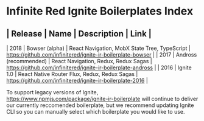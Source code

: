 # Infinite Red Ignite Boilerplates Index

| Release | Name | Description | Link |
---------------------------------------
| 2018 | Bowser (alpha) | React Navigation, MobX State Tree, TypeScript | https://github.com/infinitered/ignite-ir-boilerplate-bowser |
| 2017 | Andross (recommended) | React Navigation, Redux, Redux Sagas | https://github.com/infinitered/ignite-ir-boilerplate-andross |
| 2016 | Ignite 1.0 | React Native Router Flux, Redux, Redux Sagas | https://github.com/infinitered/ignite-ir-boilerplate-2016 |

To support legacy versions of Ignite, https://www.npmjs.com/package/ignite-ir-boilerplate will continue to deliver our currently reccomended boilerplate, but we recommend updating Ignite CLI so you can manually select which boilerplate you would like to use.
